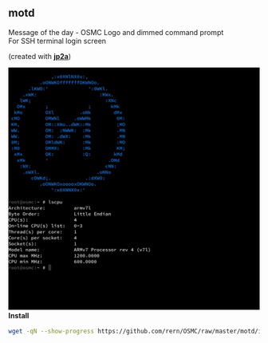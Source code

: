 motd
---

Message of the day - OSMC Logo and dimmed command prompt  
For SSH terminal login screen  

(created with [**jp2a**](https://github.com/cslarsen/jp2a))  

![motd](https://github.com/rern/OSMC/blob/master/motd/motdo.png)  
**Install**  
```sh
wget -qN --show-progress https://github.com/rern/OSMC/raw/master/motd/install.sh; chmod +x install.sh; ./install.sh
```
